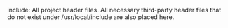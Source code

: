 include: All project header files. All necessary third-party header files that do not exist under 
/usr/local/include are also placed here.
